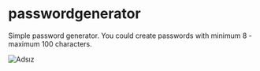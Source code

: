 # passwordgenerator
Simple password generator.
You could create passwords with minimum 8 - maximum 100 characters.

![Adsız](https://user-images.githubusercontent.com/107478651/173579926-57e9df10-8379-4ec5-867a-9f2ad705cfa1.png)

